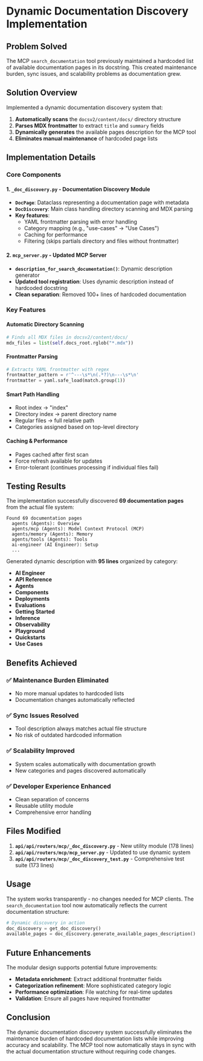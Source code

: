 # Dynamic Documentation Discovery Implementation

## Problem Solved
The MCP `search_documentation` tool previously maintained a hardcoded list of available documentation pages in its docstring. This created maintenance burden, sync issues, and scalability problems as documentation grew.

## Solution Overview
Implemented a dynamic documentation discovery system that:

1. **Automatically scans** the `docsv2/content/docs/` directory structure
2. **Parses MDX frontmatter** to extract `title` and `summary` fields  
3. **Dynamically generates** the available pages description for the MCP tool
4. **Eliminates manual maintenance** of hardcoded page lists

## Implementation Details

### Core Components

#### 1. `_doc_discovery.py` - Documentation Discovery Module
- **`DocPage`**: Dataclass representing a documentation page with metadata
- **`DocDiscovery`**: Main class handling directory scanning and MDX parsing
- **Key features**:
  - YAML frontmatter parsing with error handling
  - Category mapping (e.g., "use-cases" → "Use Cases")  
  - Caching for performance
  - Filtering (skips partials directory and files without frontmatter)

#### 2. `mcp_server.py` - Updated MCP Server
- **`description_for_search_documentation()`**: Dynamic description generator
- **Updated tool registration**: Uses dynamic description instead of hardcoded docstring
- **Clean separation**: Removed 100+ lines of hardcoded documentation

### Key Features

#### Automatic Directory Scanning
```python
# Finds all MDX files in docsv2/content/docs/
mdx_files = list(self.docs_root.rglob("*.mdx"))
```

#### Frontmatter Parsing
```python
# Extracts YAML frontmatter with regex
frontmatter_pattern = r'^---\s*\n(.*?)\n---\s*\n'
frontmatter = yaml.safe_load(match.group(1))
```

#### Smart Path Handling
- Root index → "index"
- Directory index → parent directory name  
- Regular files → full relative path
- Categories assigned based on top-level directory

#### Caching & Performance
- Pages cached after first scan
- Force refresh available for updates
- Error-tolerant (continues processing if individual files fail)

## Testing Results

The implementation successfully discovered **69 documentation pages** from the actual file system:

```
Found 69 documentation pages
  agents (Agents): Overview
  agents/mcp (Agents): Model Context Protocol (MCP)  
  agents/memory (Agents): Memory
  agents/tools (Agents): Tools
  ai-engineer (AI Engineer): Setup
  ...
```

Generated dynamic description with **95 lines** organized by category:
- **AI Engineer**
- **API Reference** 
- **Agents**
- **Components**
- **Deployments**
- **Evaluations**
- **Getting Started**
- **Inference**
- **Observability** 
- **Playground**
- **Quickstarts**
- **Use Cases**

## Benefits Achieved

### ✅ **Maintenance Burden Eliminated**
- No more manual updates to hardcoded lists
- Documentation changes automatically reflected

### ✅ **Sync Issues Resolved** 
- Tool description always matches actual file structure
- No risk of outdated hardcoded information

### ✅ **Scalability Improved**
- System scales automatically with documentation growth
- New categories and pages discovered automatically

### ✅ **Developer Experience Enhanced**
- Clean separation of concerns
- Reusable utility module
- Comprehensive error handling

## Files Modified

1. **`api/api/routers/mcp/_doc_discovery.py`** - New utility module (178 lines)
2. **`api/api/routers/mcp/mcp_server.py`** - Updated to use dynamic system
3. **`api/api/routers/mcp/_doc_discovery_test.py`** - Comprehensive test suite (173 lines)

## Usage

The system works transparently - no changes needed for MCP clients. The `search_documentation` tool now automatically reflects the current documentation structure:

```python
# Dynamic discovery in action
doc_discovery = get_doc_discovery()
available_pages = doc_discovery.generate_available_pages_description()
```

## Future Enhancements

The modular design supports potential future improvements:
- **Metadata enrichment**: Extract additional frontmatter fields
- **Categorization refinement**: More sophisticated category logic
- **Performance optimization**: File watching for real-time updates
- **Validation**: Ensure all pages have required frontmatter

## Conclusion

The dynamic documentation discovery system successfully eliminates the maintenance burden of hardcoded documentation lists while improving accuracy and scalability. The MCP tool now automatically stays in sync with the actual documentation structure without requiring code changes.
